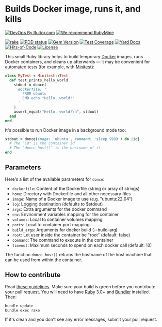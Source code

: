 # Builds Docker image, runs it, and kills

[![DevOps By Rultor.com](https://www.rultor.com/b/yegor256/donce)](https://www.rultor.com/p/yegor256/donce)
[![We recommend RubyMine](https://www.elegantobjects.org/rubymine.svg)](https://www.jetbrains.com/ruby/)

[![rake](https://github.com/yegor256/donce/actions/workflows/rake.yml/badge.svg)](https://github.com/yegor256/donce/actions/workflows/rake.yml)
[![PDD status](https://www.0pdd.com/svg?name=yegor256/donce)](https://www.0pdd.com/p?name=yegor256/donce)
[![Gem Version](https://badge.fury.io/rb/donce.svg)](https://badge.fury.io/rb/donce)
[![Test Coverage](https://img.shields.io/codecov/c/github/yegor256/donce.svg)](https://codecov.io/github/yegor256/donce?branch=master)
[![Yard Docs](https://img.shields.io/badge/yard-docs-blue.svg)](https://rubydoc.info/github/yegor256/donce/master/frames)
[![Hits-of-Code](https://hitsofcode.com/github/yegor256/donce)](https://hitsofcode.com/view/github/yegor256/donce)
[![License](https://img.shields.io/badge/license-MIT-green.svg)](https://github.com/yegor256/donce/blob/master/LICENSE.txt)

This small Ruby library helps to build temporary [Docker]
images, runs Docker containers, and cleans up afterwards — it may be
convenient for automated tests (for example, with [Minitest]):

```ruby
class MyTest < Minitest::Test
  def test_prints_hello_world
    stdout = donce(
      dockerfile: '
        FROM ubuntu
        CMD echo "Hello, world!"
      '
    )
    assert_equal("Hello, world!\n", stdout)
  end
end
```

It's possible to run Docker image in a background mode too:

```ruby
stdout = donce(image: 'ubuntu', command: 'sleep 9999') do |id|
  # The "id" is the container id
  # The "donce_host()" is the hostname of it
end
```

## Parameters

Here's a list of the available parameters for `donce`:

* `dockerfile`: Content of the Dockerfile (string or array of strings)
* `home`: Directory with Dockerfile and all other necessary files
* `image`: Name of a Docker image to use (e.g. "ubuntu:22.04")
* `log`: Logging destination (defaults to $stdout)
* `args`: Extra arguments for the docker command
* `env`: Environment variables mapping for the container
* `volumes`: Local to container volumes mapping
* `ports`: Local to container port mapping
* `build_args`: Arguments for docker build (--build-arg)
* `root`: Let user inside the container be "root" (default: false)
* `command`: The command to execute in the container
* `timeout`: Maximum seconds to spend on each docker call (default: 10)

The function `donce_host()` returns the hostname of the host machine that
can be used from within the container.

## How to contribute

Read
[these guidelines](https://www.yegor256.com/2014/04/15/github-guidelines.html).
Make sure your build is green before you contribute
your pull request. You will need to have
[Ruby](https://www.ruby-lang.org/en/) 3.0+ and
[Bundler](https://bundler.io/) installed. Then:

```bash
bundle update
bundle exec rake
```

If it's clean and you don't see any error messages, submit your pull request.

[Docker]: https://www.docker.com/
[Minitest]: https://github.com/minitest/minitest
